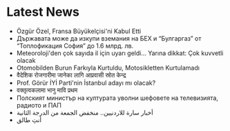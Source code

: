 # Latest News
-  Özgür Özel, Fransa Büyükelçisi'ni Kabul Etti
-  Държавата може да изкупи вземания на БЕХ и “Булгаргаз” от “Топлофикация София” до 1.6 млрд. лв.
-  Meteoroloji'den çok sayıda il için uyarı geldi... Yarına dikkat: Çok kuvvetli olacak
-  Otomobilden Burun Farkıyla Kurtuldu, Motosikletten Kurtulamadı
-  वैदेशिक रोजगारीमा जानेका लागि आप्रवासी स्रोत केन्द्र
-  Prof. Görür İYİ Parti'nin İstanbul adayı mı olacak?
-  वक्तृत्वकलामा भानु मावि प्रथम
-  Полският министър на културата уволни шефовете на телевизията, радиото и ПАП
-  أخبار سارة للاردنيين.. منخفض الجمعة من الدرجة الثانية
-  أنتِ طالق
